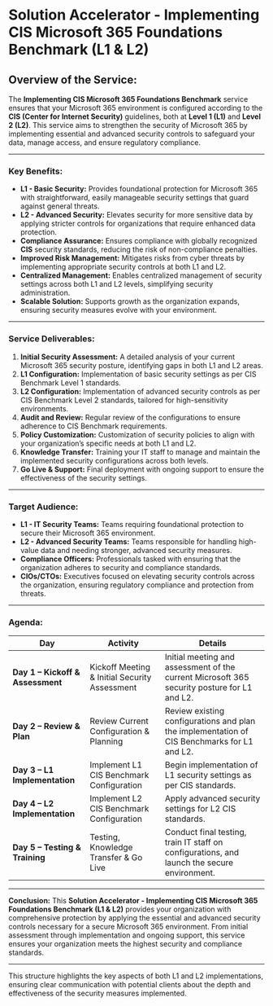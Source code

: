 # Solution Accelerator - Implementing CIS Microsoft 365 Foundations Benchmark (L1 & L2)

## **Overview of the Service:**

The **Implementing CIS Microsoft 365 Foundations Benchmark** service ensures that your Microsoft 365 environment is configured according to the **CIS (Center for Internet Security)** guidelines, both at **Level 1 (L1)** and **Level 2 (L2)**. This service aims to strengthen the security of Microsoft 365 by implementing essential and advanced security controls to safeguard your data, manage access, and ensure regulatory compliance.

---

### **Key Benefits:**

- **L1 - Basic Security:** Provides foundational protection for Microsoft 365 with straightforward, easily manageable security settings that guard against general threats.
- **L2 - Advanced Security:** Elevates security for more sensitive data by applying stricter controls for organizations that require enhanced data protection.
- **Compliance Assurance:** Ensures compliance with globally recognized **CIS** security standards, reducing the risk of non-compliance penalties.
- **Improved Risk Management:** Mitigates risks from cyber threats by implementing appropriate security controls at both L1 and L2.
- **Centralized Management:** Enables centralized management of security settings across both L1 and L2 levels, simplifying security administration.
- **Scalable Solution:** Supports growth as the organization expands, ensuring security measures evolve with your environment.

---

### **Service Deliverables:**

1. **Initial Security Assessment:** A detailed analysis of your current Microsoft 365 security posture, identifying gaps in both L1 and L2 areas.
2. **L1 Configuration:** Implementation of basic security settings as per CIS Benchmark Level 1 standards.
3. **L2 Configuration:** Implementation of advanced security controls as per CIS Benchmark Level 2 standards, tailored for high-sensitivity environments.
4. **Audit and Review:** Regular review of the configurations to ensure adherence to CIS Benchmark requirements.
5. **Policy Customization:** Customization of security policies to align with your organization’s specific needs at both L1 and L2.
6. **Knowledge Transfer:** Training your IT staff to manage and maintain the implemented security configurations across both levels.
7. **Go Live & Support:** Final deployment with ongoing support to ensure the effectiveness of the security settings.

---

### **Target Audience:**

- **L1 - IT Security Teams:** Teams requiring foundational protection to secure their Microsoft 365 environment.
- **L2 - Advanced Security Teams:** Teams responsible for handling high-value data and needing stronger, advanced security measures.
- **Compliance Officers:** Professionals tasked with ensuring that the organization adheres to security and compliance standards.
- **CIOs/CTOs:** Executives focused on elevating security controls across the organization, ensuring regulatory compliance and protection from threats.

---

### **Agenda:**

| **Day**                        | **Activity**                                    | **Details**                                                                                        |
|---------------------------------|-------------------------------------------------|----------------------------------------------------------------------------------------------------|
| **Day 1 – Kickoff & Assessment** | Kickoff Meeting & Initial Security Assessment   | Initial meeting and assessment of the current Microsoft 365 security posture for L1 and L2.          |
| **Day 2 – Review & Plan**        | Review Current Configuration & Planning         | Review existing configurations and plan the implementation of CIS Benchmarks for L1 and L2.          |
| **Day 3 – L1 Implementation**    | Implement L1 CIS Benchmark Configuration        | Begin implementation of L1 security settings as per CIS standards.                                   |
| **Day 4 – L2 Implementation**    | Implement L2 CIS Benchmark Configuration        | Apply advanced security settings for L2 CIS standards.                                               |
| **Day 5 – Testing & Training**   | Testing, Knowledge Transfer & Go Live           | Conduct final testing, train IT staff on configurations, and launch the secure environment.          |

---

**Conclusion:**
This **Solution Accelerator - Implementing CIS Microsoft 365 Foundations Benchmark (L1 & L2)** provides your organization with comprehensive protection by applying the essential and advanced security controls necessary for a secure Microsoft 365 environment. From initial assessment through implementation and ongoing support, this service ensures your organization meets the highest security and compliance standards.

--- 

This structure highlights the key aspects of both L1 and L2 implementations, ensuring clear communication with potential clients about the depth and effectiveness of the security measures implemented.
